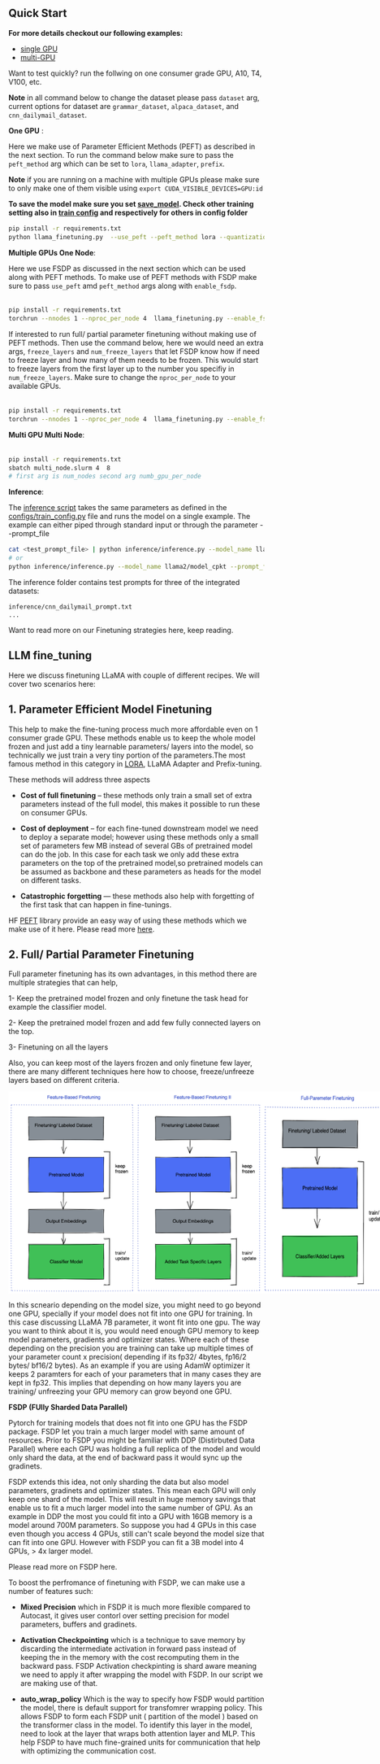 
## Quick Start

**For more details checkout our following examples:**

* [single GPU](./examples/single_gpu.md)
* [multi-GPU](./examples/mutli_gpu.md) 


Want to test quickly? run the follwing on one consumer grade GPU, A10, T4, V100, etc.

**Note** in all command below to change the dataset please pass `dataset` arg, current options for dataset are `grammar_dataset`, `alpaca_dataset`, and `cnn_dailymail_dataset`.

**One GPU** :

Here we make use of Parameter Efficient Methods (PEFT) as described in the next section. To run the command below make sure to pass the `peft_method` arg which can be set to `lora`, `llama_adapter`, `prefix`.

**Note** if you are running on a machine with multiple GPUs please make sure to only make one of them visible using `export CUDA_VISIBLE_DEVICES=GPU:id`

**To save the model make sure you set [save_model](configs/training.py). Check other training setting also in [train config](configs/training.py) and respectively for others in config folder**

```bash
pip install -r requirements.txt
python llama_finetuning.py  --use_peft --peft_method lora --quantization 

```


**Multiple GPUs One Node**:

Here we use FSDP as discussed in the next section which can be used along with PEFT methods. To make use of PEFT methods with FSDP make sure to pass `use_peft` amd `peft_method` args along with `enable_fsdp`.

```bash

pip install -r requirements.txt
torchrun --nnodes 1 --nproc_per_node 4  llama_finetuning.py --enable_fsdp --use_peft --peft_method lora

```

If interested to run full/ partial parameter finetuning without making use of PEFT methods. Then use the command below, here we would need an extra args, `freeze_layers` and `num_freeze_layers` that let FSDP know how if need to freeze layer and how many of them needs to be frozen. This would start to freeze layers from the first layer up to the number you specifiy in `num_freeze_layers`. Make sure to change the `nproc_per_node` to your available GPUs.

```bash

pip install -r requirements.txt
torchrun --nnodes 1 --nproc_per_node 4  llama_finetuning.py --enable_fsdp --freeze_layers --num_freeze_layers 30

```

**Multi GPU Multi Node**:

```bash

pip install -r requirements.txt
sbatch multi_node.slurm 4  8
# first arg is num_nodes second arg numb_gpu_per_node

```

**Inference**:

The [inference script](inference.py) takes the same parameters as defined in the [configs/train_config.py](configs/train_config.py) file and runs the model on a single example.
 The example can either piped through standard input or through the parameter --prompt_file
 ```bash
 cat <test_prompt_file> | python inference/inference.py --model_name llama2/model_cpkt
# or
python inference/inference.py --model_name llama2/model_cpkt --prompt_file <test_prompt_file>
 ``` 
The inference folder contains test prompts for three of the integrated datasets:
```
inference/cnn_dailymail_prompt.txt
...
```


Want to read more on our Finetuning strategies here, keep reading.


## LLM fine_tuning

Here we discuss finetuning LLaMA with couple of different recipes. We will cover two scenarios here:


## 1. **Parameter Efficient Model Finetuning** 
 This help to make the fine-tuning process much more affordable even on 1 consumer grade GPU. These methods enable us to keep the whole model frozen and just add a tiny learnable parameters/ layers into the model, so technically we just train a very tiny portion of the parameters.The most famous method in this category in [LORA](https://arxiv.org/pdf/2106.09685.pdf), LLaMA Adapter and Prefix-tuning. 


These methods will address three aspects


- **Cost of full finetuning** – these methods only train a small set of extra parameters instead of the full model, this makes it possible to run these on consumer GPUs.

- **Cost of deployment** – for each fine-tuned downstream model we need to deploy a separate model; however using these methods only a small set of parameters few MB instead of several GBs of pretrained model can do the job. In this case for each task we only add these extra parameters on the top of the pretrained model,so pretrained models can be assumed as backbone and these parameters as heads for the model on different tasks.

- **Catastrophic forgetting** — these methods also help with forgetting of the first task that can happen in fine-tunings.

HF [PEFT](https://github.com/huggingface/peft) library provide an easy way of using these methods which we make use of it here. Please read more [here](https://huggingface.co/blog/peft). 



## 2. **Full/ Partial Parameter Finetuning**

Full parameter finetuning has its own advantages, in this method there are multiple strategies that can help,

1-  Keep the pretrained model frozen and only finetune the task head for example the classifier model.


2- Keep the pretrained model frozen and add few fully connected layers on the top.


3- Finetuning on all the layers

Also, you can keep most of the layers frozen and only finetune few layer, there are many different techniques here how to choose, freeze/unfreeze layers based on different criteria.

<div style="display: flex;">
    <img src="docs/feature-based_FN.png" alt="Image 1" width="250" />
    <img src="docs/Feature-based-FN-2.png" alt="Image 2" width="250" />
    <img src="docs/full-param-FN.png" alt="Image 3" width="250" />
</div>


In this scneario depending on the model size, you might need to go beyond one GPU, specially if your model does not fit into one GPU for training. In this case discussing LLaMA 7B parameter, it wont fit into one gpu. The way you want to think about it is, you would need enough GPU memory to keep model parameters, gradients and optimizer states. Where each of these depending on the precision you are training can take up multiple times of your parameter count x precision( depending if its fp32/ 4bytes, fp16/2 bytes/ bf16/2 bytes). As an example if you are using AdamW optimizer it keeps 2 paramters for each of your parameters that in many cases they are kept in fp32. This implies that depending on how many layers you are training/ unfreezing your GPU memory can grow beyond one GPU. 

**FSDP (FUlly Sharded Data Parallel)**


Pytorch for training models that does not fit into one GPU has the FSDP package. FSDP let you train a much larger model with same amount of resources. Prior to FSDP you might be familiar with DDP (Distirbuted Data Parallel) where each GPU was holding a full replica of the model and would only shard the data, at the end of backward pass it would sync up the gradinets. 

FSDP extends this idea, not only sharding the data but also model parameters, gradinets and optimizer states. This mean each GPU will only keep one shard of the model. This will result in huge memory savings that enable us to fit a much larger model into the same number of GPU. As an example in DDP the most you could fit into a GPU with 16GB memory is a model around 700M parameters. So suppose you had 4 GPUs in this case even though you access 4 GPUs, still can't scale beyond the model size that can fit into one GPU. However with FSDP you can fit a 3B model into 4 GPUs, > 4x larger model.


Please read more on FSDP here.


To boost the perfromance of finetuning with FSDP, we can make use a number of features such:

- **Mixed Precision** which in FSDP it is much more flexible compared to Autocast, it gives user contorl over setting precision for model parameters, buffers and gradinets. 

- **Activation Checkpointing**  which is a technique to save memory by discarding the intermediate activation in forward pass instead of keeping the in the memory with the cost recomputing them in the backward pass. FSDP Activation checkpinting is shard aware meaning we need to apply it after wrapping the model with FSDP. In our script we are making use of that.

- **auto_wrap_policy** Which is the way to specify how FSDP would partition the model, there is default support for transfomrer wrapping policy. This allows FSDP to form each FSDP unit ( partition of the  model ) based on the transformer class in the model. To identify this layer in the model, need to look at the layer that wraps both attention layer and  MLP. This help FSDP to have much fine-grained units for communication that help with optimizing the communication cost.



